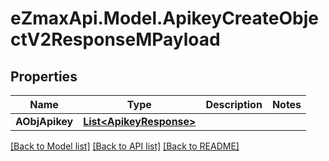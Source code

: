
# eZmaxApi.Model.ApikeyCreateObjectV2ResponseMPayload

## Properties

Name | Type | Description | Notes
------------ | ------------- | ------------- | -------------
**AObjApikey** | [**List&lt;ApikeyResponse&gt;**](ApikeyResponse.md) |  | 

[[Back to Model list]](../README.md#documentation-for-models)
[[Back to API list]](../README.md#documentation-for-api-endpoints)
[[Back to README]](../README.md)

